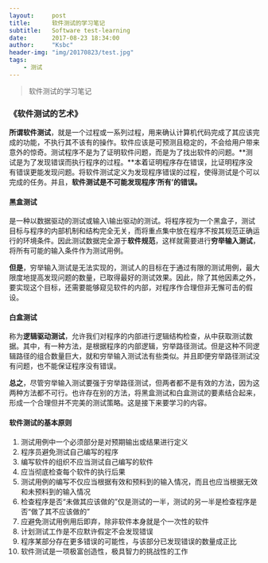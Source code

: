 ```yaml
---
layout:     post
title:      软件测试的学习笔记
subtitle:   Software test-learning
date:       2017-08-23 18:34:00
author:     "Ksbc"
header-img: "img/20170823/test.jpg"
tags:
    - 测试
---
```


>  软件测试的学习笔记

### 《软件测试的艺术》

**所谓软件测试**，就是一个过程或一系列过程，用来确认计算机代码完成了其应该完成的功能，不执行其不该有的操作。软件应该是可预测且稳定的，不会给用户带来意外的惊奇。测试程序不是为了证明软件问题，而是为了找出软件的问题。**测试是为了发现错误而执行程序的过程。**本着证明程序存在错误，比证明程序没有错误更能发现问题。将软件测试定义为发现程序错误的过程，使得测试是个可以完成的任务。并且，**软件测试是不可能发现程序‘所有’的错误。**



#### 黑盒测试

是一种以数据驱动的测试或输入\输出驱动的测试。将程序视为一个黑盒子，测试目标与程序的内部机制和结构完全无关，而将重点集中放在程序不按其规范正确运行的环境条件。因此测试数据完全源于**软件规范**，这样就需要进行**穷举输入测试**，将所有可能的输入条件作为测试用例。

**但是**，穷举输入测试是无法实现的，测试人的目标在于通过有限的测试用例，最大限度地提高发现问题的数量，已取得最好的测试效果。因此，除了其他因素之外，要实现这个目标，还需要能够窥见软件的内部，对程序作合理但非无懈可击的假设。



#### 白盒测试

称为**逻辑驱动测试**，允许我们对程序的内部进行逻辑结构检查，从中获取测试数据。其中，有一种方法，是根据程序的内部逻辑，穷举路径测试。但是这种不同逻辑路径的组合数量巨大，就和穷举输入测试法有些类似。并且即便穷举路径测试没有问题，也不能保证程序没有错误。

**总之**，尽管穷举输入测试要强于穷举路径测试，但两者都不是有效的方法，因为这两种方法都不可行。也许存在别的方法，将黑盒测试和白盒测试的要素结合起来，形成一个合理但并不完美的测试策略。这是接下来要学习的内容。

#### 软件测试的基本原则

1. 测试用例中一个必须部分是对预期输出或结果进行定义
2. 程序员避免测试自己编写的程序
3. 编写软件的组织不应当测试自己编写的软件
4. 应当彻底检查每个软件的执行后果
5. 测试用例的编写不仅应当根据有效和预料到的输入情况，而且也应当根据无效和未预料到的输入情况
6. 检查程序是否“未做其应该做的”仅是测试的一半，测试的另一半是检查程序是否“做了其不应该做的”
7. 应避免测试用例用后即弃，除非软件本身就是个一次性的软件
8. 计划测试工作是不应默许假定不会发现错误
9. 程序某部分存在更多错误的可能性，与该部分已发现错误的数量成正比
10. 软件测试是一项极富创造性，极具智力的挑战性的工作

